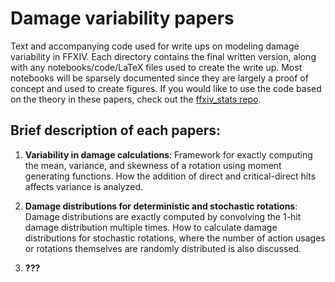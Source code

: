 # Damage variability papers

Text and accompanying code used for write ups on modeling damage variability in FFXIV. Each directory contains the final written version, along with any notebooks/code/LaTeX files used to create the write up. Most notebooks will be sparsely documented since they are largely a proof of concept and used to create figures. If you would like to use the code based on the theory in these papers, check out the [ffxiv_stats repo](https://github.com/ffxiv-acerola/ffxiv_stats).

## Brief description of each papers:

1. **Variability in damage calculations**: Framework for exactly computing the mean, variance, and skewness of a rotation using moment generating functions. How the addition of direct and critical-direct hits affects variance is analyzed.

2. **Damage distributions for deterministic and stochastic rotations**: Damage distributions are exactly computed by convolving the 1-hit damage distribution multiple times. How to calculate damage distributions for stochastic rotations, where the number of action usages or rotations themselves are randomly distributed is also discussed.

3. **???**